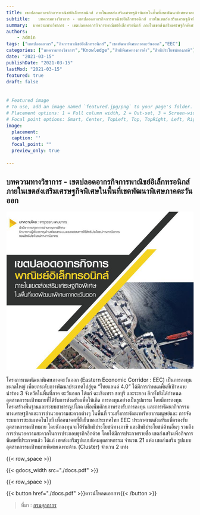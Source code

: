 ```yaml
---
title: เขตปลอดอากรกิจการพาณิชย์อิเล็กทรอนิกส์ ภายในเขตส่งเสริมเศรษฐกิจพิเศษในพื้นที่เขตพัฒนาพิเศษภาคตะวันออก
subtitle:   บทความทางวิชาการ - เขตปลอดอากรกิจการพาณิชย์อิเล็กทรอนิกส์ ภายในเขตส่งเสริมเศรษฐกิจพิเศษในพื้นที่เขตพัฒนาพิเศษภาคตะวันออก
summary:  บทความทางวิชาการ - เขตปลอดอากรกิจการพาณิชย์อิเล็กทรอนิกส์ ภายในเขตส่งเสริมเศรษฐกิจพิเศษในพื้นที่เขตพัฒนาพิเศษภาคตะวันออก
authors:
    - admin
tags: ["เขตปลอดอากร","กิจการพาณิชย์อิเล็กทรอนิกส์","เขตพัฒนาพิเศษภาคตะวันออก","EEC"]
categories: ["บทความทางวิชาการ","Knowledge","สิทธิพิเศษทางการค้า","สิทธิประโยชน์ทางภาษี"]
date: "2021-03-15"
publishDate: "2021-03-15"
lastMod: "2021-03-15"
featured: true
draft: false


# Featured image
# To use, add an image named `featured.jpg/png` to your page's folder.
# Placement options: 1 = Full column width, 2 = Out-set, 3 = Screen-width
# Focal point options: Smart, Center, TopLeft, Top, TopRight, Left, Right, BottomLeft, Bottom, BottomRight
image:
  placement: 
  caption: ''
  focal_point: ""
  preview_only: true

---
```

## บทความทางวิชาการ - เขตปลอดอากรกิจการพาณิชย์อิเล็กทรอนิกส์ ภายในเขตส่งเสริมเศรษฐกิจพิเศษในพื้นที่เขตพัฒนาพิเศษภาคตะวันออก

![](featured.jpg)


โครงการเขตพัฒนาพิเศษภาคตะวันออก (Eastern Economic Corridor : EEC) เป็นการลงทุนขนาดใหญ่
เพื่อยกระดับการพัฒนาประเทศไปสู่ยุค “ไทยแลนด์ 4.0” ได้มีการกำหนดพื้นที่เป้าหมายนำร่อง 3 จังหวัดในพื้นที่ภาค
ตะวันออก ได้แก่ ฉะเชิงเทรา ชลบุรี และระยอง อีกทั้งยังได้กำหนดอุตสาหกรรมเป้าหมายที่ได้รับการส่งเสริมเพื่อให้เกิด
การลงทุนอย่างเป็นรูปธรรม โดยมีการลงทุนโครงสร้างพื้นฐานและระบบสาธารณูปโภค เพื่อเพิ่มศักยภาพรองรับการลงทุน
และการพัฒนากิจกรรมทางเศรษฐกิจและการอำนวยความสะดวกต่างๆ ในพื้นที่ รวมทั้งการพัฒนาทรัพยากรมนุษย์และ
การจัดระบบการสะสมเทคโนโลยี เพื่ออนาคตที่ยั่งยืนของประเทศไทย
EEC ประกาศเขตส่งเสริมเพื่อรองรับอุตสาหกรรมเป้าหมาย โดยนักลงทุนจะได้รับสิทธิประโยชน์ทางภาษี
และสิทธิประโยชน์ด้านอื่นๆ รวมถึงการอำนวยความสะดวกในการประกอบธุรกิจอีกด้วย โดยได้มีการประกาศรายชื่อ
เขตส่งเสริมเพื่อกิจการพิเศษที่ประกาศแล้ว ได้แก่ เขตส่งเสริมรูปแบบนิคมอุตสาหกรรม จำนวน 21 แห่ง เขตส่งเสริม
รูปแบบอุตสาหกรรมเป้าหมายพิเศษเฉพาะด้าน (Cluster) จำนวน 2 แห่ง
 


{{< row_space >}}

{{< gdocs_width src="./docs.pdf" >}}

{{< row_space >}}




{{< button href="./docs.pdf" >}}ดาวน์โหลดเอกสาร{{< /button >}}



> ที่มา : [กรมศุลกากร](http://www.customs.go.th/cont_strc_simple_with_date.php?current_id=14232832414d505f4a464b4b464a4e)